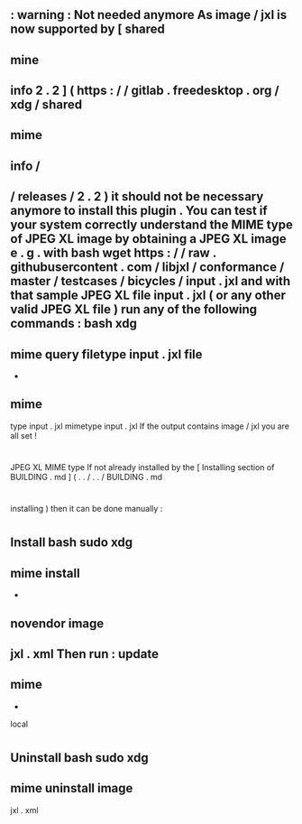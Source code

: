 #
#
:
warning
:
Not
needed
anymore
As
image
/
jxl
is
now
supported
by
[
shared
-
mine
-
info
2
.
2
]
(
https
:
/
/
gitlab
.
freedesktop
.
org
/
xdg
/
shared
-
mime
-
info
/
-
/
releases
/
2
.
2
)
it
should
not
be
necessary
anymore
to
install
this
plugin
.
You
can
test
if
your
system
correctly
understand
the
MIME
type
of
JPEG
XL
image
by
obtaining
a
JPEG
XL
image
e
.
g
.
with
bash
wget
https
:
/
/
raw
.
githubusercontent
.
com
/
libjxl
/
conformance
/
master
/
testcases
/
bicycles
/
input
.
jxl
and
with
that
sample
JPEG
XL
file
input
.
jxl
(
or
any
other
valid
JPEG
XL
file
)
run
any
of
the
following
commands
:
bash
xdg
-
mime
query
filetype
input
.
jxl
file
-
-
mime
-
type
input
.
jxl
mimetype
input
.
jxl
If
the
output
contains
image
/
jxl
you
are
all
set
!
#
#
JPEG
XL
MIME
type
If
not
already
installed
by
the
[
Installing
section
of
BUILDING
.
md
]
(
.
.
/
.
.
/
BUILDING
.
md
#
installing
)
then
it
can
be
done
manually
:
#
#
#
Install
bash
sudo
xdg
-
mime
install
-
-
novendor
image
-
jxl
.
xml
Then
run
:
update
-
mime
-
-
local
#
#
#
Uninstall
bash
sudo
xdg
-
mime
uninstall
image
-
jxl
.
xml
